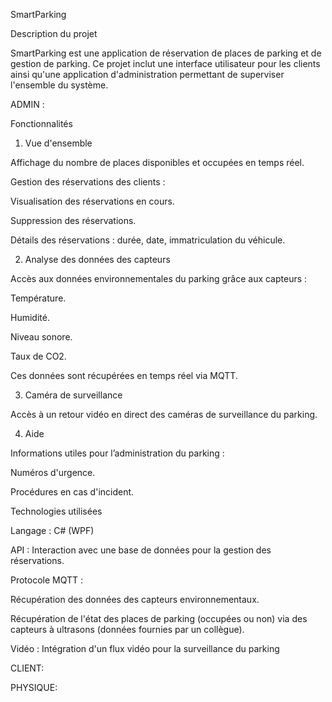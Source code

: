 SmartParking

Description du projet

SmartParking est une application de réservation de places de parking et de gestion de parking. Ce projet inclut une interface utilisateur pour les clients ainsi qu'une application d'administration permettant de superviser l'ensemble du système.

ADMIN :

Fonctionnalités

1. Vue d'ensemble

Affichage du nombre de places disponibles et occupées en temps réel.

Gestion des réservations des clients :

Visualisation des réservations en cours.

Suppression des réservations.

Détails des réservations : durée, date, immatriculation du véhicule.

2. Analyse des données des capteurs

Accès aux données environnementales du parking grâce aux capteurs :

Température.

Humidité.

Niveau sonore.

Taux de CO2.

Ces données sont récupérées en temps réel via MQTT.

3. Caméra de surveillance

Accès à un retour vidéo en direct des caméras de surveillance du parking.

4. Aide

Informations utiles pour l’administration du parking :

Numéros d'urgence.

Procédures en cas d'incident.

Technologies utilisées

Langage : C# (WPF)

API : Interaction avec une base de données pour la gestion des réservations.

Protocole MQTT :

Récupération des données des capteurs environnementaux.

Récupération de l'état des places de parking (occupées ou non) via des capteurs à ultrasons (données fournies par un collègue).

Vidéo : Intégration d'un flux vidéo pour la surveillance du parking


CLIENT:

PHYSIQUE:
